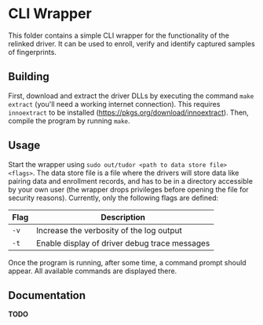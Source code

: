 # CLI Wrapper
This folder contains a simple CLI wrapper for the functionality of the relinked
driver. It can be used to enroll, verify and identify captured samples of fingerprints.

## Building
First, download and extract the driver DLLs by executing the command `make
extract` (you'll need a working internet connection). This requires
`innoextract` to be installed (https://pkgs.org/download/innoextract). Then,
compile the program by running `make`. 

## Usage
Start the wrapper using `sudo out/tudor <path to data store file> <flags>`. The
data store file is a file where the drivers will store data like pairing data
and enrollment records, and has to be in a directory accessible by your own user
(the wrapper drops privileges before opening the file for security reasons).
Currently, only the following flags are defined:

Flag | Description
----- | ---------------------------
`-v` | Increase the verbosity of the log output
`-t` | Enable display of driver debug trace messages

Once the program is running, after some time, a command prompt should appear.
All available commands are displayed there.

## Documentation
**TODO**